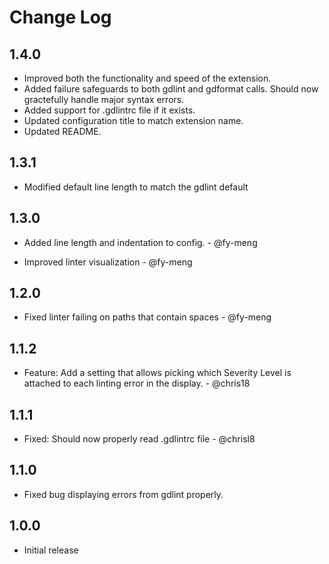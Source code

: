 # Change Log

## 1.4.0

- Improved both the functionality and speed of the extension.
- Added failure safeguards to both gdlint and gdformat calls. Should now gractefully handle major syntax errors.
- Added support for .gdlintrc file if it exists.
- Updated configuration title to match extension name.
- Updated README.

## 1.3.1

- Modified default line length to match the gdlint default

## 1.3.0

- Added line length and indentation to config. - @fy-meng

- Improved linter visualization - @fy-meng

## 1.2.0

- Fixed linter failing on paths that contain spaces - @fy-meng

## 1.1.2

- Feature: Add a setting that allows picking which Severity Level is attached to each linting error in the display. - @chris18

## 1.1.1

- Fixed: Should now properly read .gdlintrc file - @chrisl8

## 1.1.0

- Fixed bug displaying errors from gdlint properly.

## 1.0.0

- Initial release

